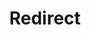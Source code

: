 ﻿---
layout: src/layouts/Redirect.astro
title: Redirect
redirect: /docs/octopus-rest-api/cli/octopus-deployment-target-polling-tentacle
pubDate:  2023-01-01
navSearch: false
navSitemap: false
navMenu: false
---
